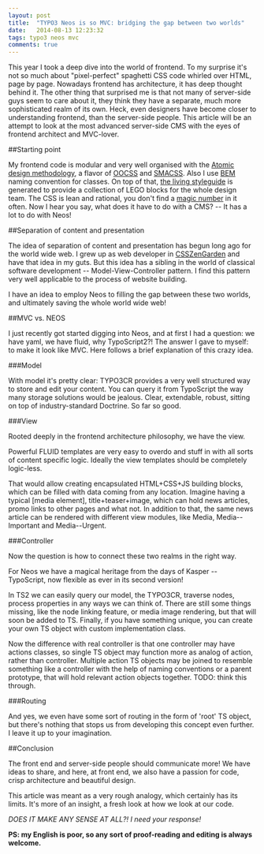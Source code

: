 ```yaml
---
layout: post
title:  "TYPO3 Neos is so MVC: bridging the gap between two worlds"
date:   2014-08-13 12:23:32
tags: typo3 neos mvc
comments: true
---
```


This year I took a deep dive into the world of frontend. To my surprise it's not so much about "pixel-perfect" spaghetti CSS code whirled over HTML, page by page. Nowadays frontend has architecture, it has deep thought behind it. The other thing that surprised me is that not many of server-side guys seem to care about it, they think they have a separate, much more sophisticated realm of its own. Heck, even designers have become closer to understanding frontend, than the server-side people. This article will be an attempt to look at the most advanced server-side CMS with the eyes of frontend architect and MVC-lover.

##Starting point

My frontend code is modular and very well organised with the [Atomic design methodology](http://bradfrostweb.com/blog/post/atomic-web-design/), a flavor of [OOCSS](https://github.com/stubbornella/oocss/wiki) and [SMACSS](https://smacss.com/). Also I use [BEM](http://bem.info/) naming convention for classes. On top of that, [the living styleguide](http://alistapart.com/article/creating-style-guides) is generated to provide a collection of LEGO blocks for the whole design team. The CSS is lean and rational, you don't find a [magic number](http://csswizardry.com/2012/11/code-smells-in-css/) in it often. Now I hear you say, what does it have to do with a CMS? -- It has a lot to do with Neos!

##Separation of content and presentation

The idea of separation of content and presentation has begun long ago for the world wide web. I grew up as web developer in [CSSZenGarden](http://www.csszengarden.com/) and have that idea in my guts. But this idea has a sibling in the world of classical software development -- Model-View-Controller pattern. I find this pattern very well applicable to the process of website building.

I have an idea to employ Neos to filling the gap between these two worlds, and ultimately saving the whole world wide web!


##MVC vs. NEOS

I just recently got started digging into Neos, and at first I had a question: we have yaml, we have fluid, why TypoScript2?! The answer I gave to myself: to make it look like MVC. Here follows a brief explanation of this crazy idea.

###Model

With model it's pretty clear: TYPO3CR provides a very well structured way to store and edit your content. You can query it from TypoScript the way many storage solutions would be jealous. Clear, extendable, robust, sitting on top of industry-standard Doctrine. So far so good.


###View

Rooted deeply in the frontend architecture philosophy, we have the view.

Powerful FLUID templates are very easy to overdo and stuff in with all sorts of content specific logic. Ideally the view templates should be completely logic-less.

That would allow creating encapsulated HTML+CSS+JS building blocks, which can be filled with data coming from any location. Imagine having a typical [media element], title+teaser+image, which can hold news articles, promo links to other pages and what not. In addition to that, the same news article can be rendered with different view modules, like Media, Media--Important and Media--Urgent.


###Controller

Now the question is how to connect these two realms in the right way.

For Neos we have a magical heritage from the days of Kasper -- TypoScript, now flexible as ever in its second version!

In TS2 we can easily query our model, the TYPO3CR, traverse nodes, process properties in any ways we can think of. There are still some things missing, like the node linking feature, or media image rendering, but that will soon be added to TS. Finally, if you have something unique, you can create your own TS object with custom implementation class.

Now the difference with real controller is that one controller may have actions classes, so single TS object may function more as analog of action, rather than controller. Multiple action TS objects may be joined to resemble something like a controller with the help of naming conventions or a parent prototype, that will hold relevant action objects together. TODO: think this through.


###Routing

And yes, we even have some sort of routing in the form of 'root' TS object, but there's nothing that stops us from developing this concept even further. I leave it up to your imagination.


##Conclusion

The front end and server-side people should communicate more! We have ideas to share, and here, at front end, we also have a passion for code, crisp architecture and beautiful design.

This article was meant as a very rough analogy, which certainly has its limits. It's more of an insight, a fresh look at how we look at our code.

*DOES IT MAKE ANY SENSE AT ALL?! I need your response!*

**PS: my English is poor, so any sort of proof-reading and editing is always welcome.**

